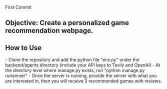 First Commit

<h2>Objective: Create a personalized game recommendation webpage.</h2>
<h2>How to Use</h2>
- Clone the repository and add the python file "env.py" under the backend/agents directory (include your API keys to Tavily and OpenAI)
- At the directory level where manage.py exists, run "python manage.py runserver"
- Once the server is running, provide the server with what you are interested in, then you will receive 3 recommended games with reviews.
